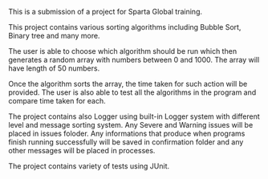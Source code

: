 This is a submission of a project for Sparta Global training. 

This project contains various sorting algorithms including Bubble Sort, Binary tree and many more.

The user is able to choose which algorithm should be run which then generates a random array with numbers between 0 and 1000.
The array will have length of 50 numbers.

Once the algorithm sorts the array, the time taken for such action will be provided. The user is also able to test all the algorithms in the program and compare time taken for each. 

The project contains also Logger using built-in Logger system with different level and message sorting system. Any Severe and Warning issues will be placed in issues foloder. Any informations that produce when programs finish running successfully will be saved in confirmation folder and any other messages will be placed in processes.

The project contains variety of tests using JUnit. 
